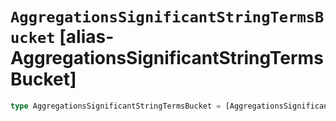 # `AggregationsSignificantStringTermsBucket` [alias-AggregationsSignificantStringTermsBucket]
```typescript
type AggregationsSignificantStringTermsBucket = [AggregationsSignificantStringTermsBucketKeys](./AggregationsSignificantStringTermsBucketKeys.md) & { [property: string]: [AggregationsAggregate](./AggregationsAggregate.md) | string | [double](./double.md) | [long](./long.md);};
```
